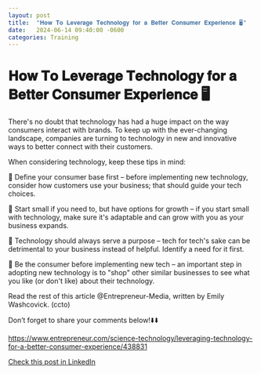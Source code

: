 ```yaml
---
layout: post
title:  "𝐇𝐨𝐰 𝐓𝐨 𝐋𝐞𝐯𝐞𝐫𝐚𝐠𝐞 𝐓𝐞𝐜𝐡𝐧𝐨𝐥𝐨𝐠𝐲 𝐟𝐨𝐫 𝐚 𝐁𝐞𝐭𝐭𝐞𝐫 𝐂𝐨𝐧𝐬𝐮𝐦𝐞𝐫 𝐄𝐱𝐩𝐞𝐫𝐢𝐞𝐧𝐜𝐞 🖥"
date:   2024-06-14 09:40:00 -0600
categories: Training
---
```


# 𝐇𝐨𝐰 𝐓𝐨 𝐋𝐞𝐯𝐞𝐫𝐚𝐠𝐞 𝐓𝐞𝐜𝐡𝐧𝐨𝐥𝐨𝐠𝐲 𝐟𝐨𝐫 𝐚 𝐁𝐞𝐭𝐭𝐞𝐫 𝐂𝐨𝐧𝐬𝐮𝐦𝐞𝐫 𝐄𝐱𝐩𝐞𝐫𝐢𝐞𝐧𝐜𝐞 🖥

There's no doubt that technology has had a huge impact on the way consumers interact with brands. To keep up with the ever-changing landscape, companies are turning to technology in new and innovative ways to better connect with their customers.

When considering technology, keep these tips in mind:

🔲 Define your consumer base first – before implementing new technology, consider how customers use your business; that should guide your tech choices.

🔲 Start small if you need to, but have options for growth – if you start small with technology, make sure it's adaptable and can grow with you as your business expands.

🔲 Technology should always serve a purpose – tech for tech's sake can be detrimental to your business instead of helpful. Identify a need for it first.

🔲 Be the consumer before implementing new tech – an important step in adopting new technology is to "shop" other similar businesses to see what you like (or don't like) about their technology.

Read the rest of this article @Entrepreneur-Media, written by Emily Washcovick. (ccto)

Don’t forget to share your comments below!⬇️⬇️

https://www.entrepreneur.com/science-technology/leveraging-technology-for-a-better-consumer-experience/438831

[Check this post in LinkedIn](https://www.linkedin.com/posts/xmorera_leveraging-technology-for-a-better-consumer-activity-7207376270727229440-Vawy?utm_source=share&utm_medium=member_desktop)